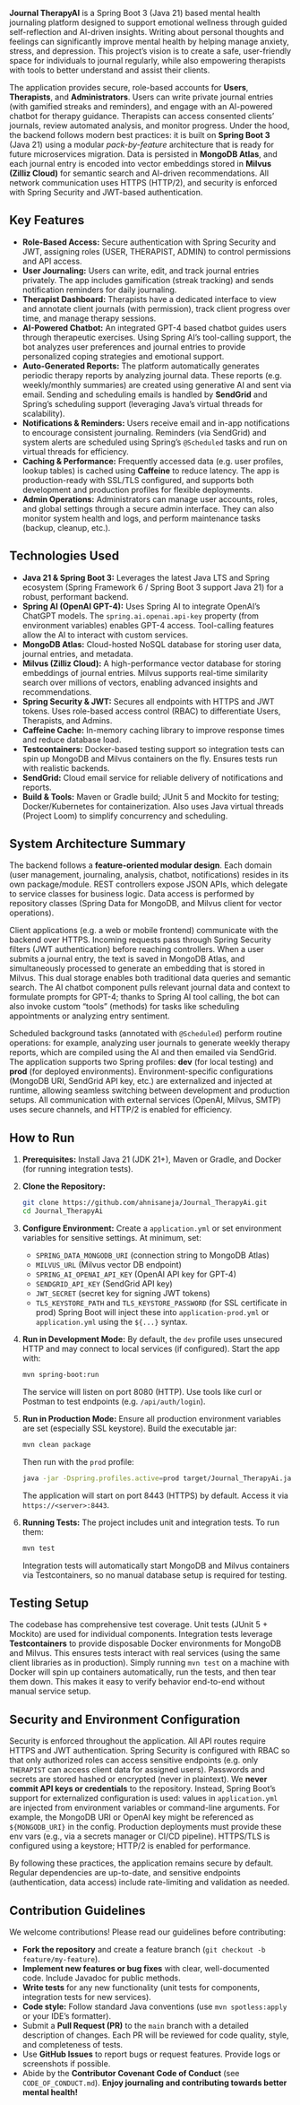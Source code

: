 
**Journal TherapyAI** is a Spring Boot 3 (Java 21) based mental health journaling platform designed to support emotional wellness through guided self-reflection and AI-driven insights. Writing about personal thoughts and feelings can significantly improve mental health by helping manage anxiety, stress, and depression. This project’s vision is to create a safe, user-friendly space for individuals to journal regularly, while also empowering therapists with tools to better understand and assist their clients.

The application provides secure, role-based accounts for **Users**, **Therapists**, and **Administrators**. Users can write private journal entries (with gamified streaks and reminders), and engage with an AI-powered chatbot for therapy guidance. Therapists can access consented clients’ journals, review automated analysis, and monitor progress. Under the hood, the backend follows modern best practices: it is built on **Spring Boot 3** (Java 21) using a modular *pack-by-feature* architecture that is ready for future microservices migration. Data is persisted in **MongoDB Atlas**, and each journal entry is encoded into vector embeddings stored in **Milvus (Zilliz Cloud)** for semantic search and AI-driven recommendations. All network communication uses HTTPS (HTTP/2), and security is enforced with Spring Security and JWT-based authentication.

## Key Features

* **Role-Based Access:** Secure authentication with Spring Security and JWT, assigning roles (USER, THERAPIST, ADMIN) to control permissions and API access.
* **User Journaling:** Users can write, edit, and track journal entries privately. The app includes gamification (streak tracking) and sends notification reminders for daily journaling.
* **Therapist Dashboard:** Therapists have a dedicated interface to view and annotate client journals (with permission), track client progress over time, and manage therapy sessions.
* **AI-Powered Chatbot:** An integrated GPT-4 based chatbot guides users through therapeutic exercises. Using Spring AI’s tool-calling support, the bot analyzes user preferences and journal entries to provide personalized coping strategies and emotional support.
* **Auto-Generated Reports:** The platform automatically generates periodic therapy reports by analyzing journal data. These reports (e.g. weekly/monthly summaries) are created using generative AI and sent via email. Sending and scheduling emails is handled by **SendGrid** and Spring’s scheduling support (leveraging Java’s virtual threads for scalability).
* **Notifications & Reminders:** Users receive email and in-app notifications to encourage consistent journaling. Reminders (via SendGrid) and system alerts are scheduled using Spring’s `@Scheduled` tasks and run on virtual threads for efficiency.
* **Caching & Performance:** Frequently accessed data (e.g. user profiles, lookup tables) is cached using **Caffeine** to reduce latency. The app is production-ready with SSL/TLS configured, and supports both development and production profiles for flexible deployments.
* **Admin Operations:** Administrators can manage user accounts, roles, and global settings through a secure admin interface. They can also monitor system health and logs, and perform maintenance tasks (backup, cleanup, etc.).

## Technologies Used

* **Java 21 & Spring Boot 3:** Leverages the latest Java LTS and Spring ecosystem (Spring Framework 6 / Spring Boot 3 support Java 21) for a robust, performant backend.
* **Spring AI (OpenAI GPT-4):** Uses Spring AI to integrate OpenAI’s ChatGPT models. The `spring.ai.openai.api-key` property (from environment variables) enables GPT-4 access. Tool-calling features allow the AI to interact with custom services.
* **MongoDB Atlas:** Cloud-hosted NoSQL database for storing user data, journal entries, and metadata.
* **Milvus (Zilliz Cloud):** A high-performance vector database for storing embeddings of journal entries. Milvus supports real-time similarity search over millions of vectors, enabling advanced insights and recommendations.
* **Spring Security & JWT:** Secures all endpoints with HTTPS and JWT tokens. Uses role-based access control (RBAC) to differentiate Users, Therapists, and Admins.
* **Caffeine Cache:** In-memory caching library to improve response times and reduce database load.
* **Testcontainers:** Docker-based testing support so integration tests can spin up MongoDB and Milvus containers on the fly. Ensures tests run with realistic backends.
* **SendGrid:** Cloud email service for reliable delivery of notifications and reports.
* **Build & Tools:** Maven or Gradle build; JUnit 5 and Mockito for testing; Docker/Kubernetes for containerization. Also uses Java virtual threads (Project Loom) to simplify concurrency and scheduling.

## System Architecture Summary

The backend follows a **feature-oriented modular design**. Each domain (user management, journaling, analysis, chatbot, notifications) resides in its own package/module. REST controllers expose JSON APIs, which delegate to service classes for business logic. Data access is performed by repository classes (Spring Data for MongoDB, and Milvus client for vector operations).

Client applications (e.g. a web or mobile frontend) communicate with the backend over HTTPS. Incoming requests pass through Spring Security filters (JWT authentication) before reaching controllers. When a user submits a journal entry, the text is saved in MongoDB Atlas, and simultaneously processed to generate an embedding that is stored in Milvus. This dual storage enables both traditional data queries and semantic search. The AI chatbot component pulls relevant journal data and context to formulate prompts for GPT-4; thanks to Spring AI tool calling, the bot can also invoke custom “tools” (methods) for tasks like scheduling appointments or analyzing entry sentiment.

Scheduled background tasks (annotated with `@Scheduled`) perform routine operations: for example, analyzing user journals to generate weekly therapy reports, which are compiled using the AI and then emailed via SendGrid. The application supports two Spring profiles: **dev** (for local testing) and **prod** (for deployed environments). Environment-specific configurations (MongoDB URI, SendGrid API key, etc.) are externalized and injected at runtime, allowing seamless switching between development and production setups. All communication with external services (OpenAI, Milvus, SMTP) uses secure channels, and HTTP/2 is enabled for efficiency.

## How to Run

1. **Prerequisites:** Install Java 21 (JDK 21+), Maven or Gradle, and Docker (for running integration tests).
2. **Clone the Repository:**

   ```bash
   git clone https://github.com/ahnisaneja/Journal_TherapyAi.git
   cd Journal_TherapyAi
   ```
3. **Configure Environment:** Create a `application.yml` or set environment variables for sensitive settings. At minimum, set:

   * `SPRING_DATA_MONGODB_URI` (connection string to MongoDB Atlas)
   * `MILVUS_URL` (Milvus vector DB endpoint)
   * `SPRING_AI_OPENAI_API_KEY` (OpenAI API key for GPT-4)
   * `SENDGRID_API_KEY` (SendGrid API key)
   * `JWT_SECRET` (secret key for signing JWT tokens)
   * `TLS_KEYSTORE_PATH` and `TLS_KEYSTORE_PASSWORD` (for SSL certificate in prod)
     Spring Boot will inject these into `application-prod.yml` or `application.yml` using the `${...}` syntax.
4. **Run in Development Mode:** By default, the `dev` profile uses unsecured HTTP and may connect to local services (if configured). Start the app with:

   ```bash
   mvn spring-boot:run
   ```

   The service will listen on port 8080 (HTTP). Use tools like curl or Postman to test endpoints (e.g. `/api/auth/login`).
5. **Run in Production Mode:** Ensure all production environment variables are set (especially SSL keystore). Build the executable jar:

   ```bash
   mvn clean package
   ```

   Then run with the `prod` profile:

   ```bash
   java -jar -Dspring.profiles.active=prod target/Journal_TherapyAi.jar
   ```

   The application will start on port 8443 (HTTPS) by default. Access it via `https://<server>:8443`.
6. **Running Tests:** The project includes unit and integration tests. To run them:

   ```bash
   mvn test
   ```

   Integration tests will automatically start MongoDB and Milvus containers via Testcontainers, so no manual database setup is required for testing.

## Testing Setup

The codebase has comprehensive test coverage. Unit tests (JUnit 5 + Mockito) are used for individual components. Integration tests leverage **Testcontainers** to provide disposable Docker environments for MongoDB and Milvus. This ensures tests interact with real services (using the same client libraries as in production). Simply running `mvn test` on a machine with Docker will spin up containers automatically, run the tests, and then tear them down. This makes it easy to verify behavior end-to-end without manual service setup.

## Security and Environment Configuration

Security is enforced throughout the application. All API routes require HTTPS and JWT authentication. Spring Security is configured with RBAC so that only authorized roles can access sensitive endpoints (e.g. only `THERAPIST` can access client data for assigned users). Passwords and secrets are stored hashed or encrypted (never in plaintext). We **never commit API keys or credentials** to the repository. Instead, Spring Boot’s support for externalized configuration is used: values in `application.yml` are injected from environment variables or command-line arguments. For example, the MongoDB URI or OpenAI key might be referenced as `${MONGODB_URI}` in the config. Production deployments must provide these env vars (e.g., via a secrets manager or CI/CD pipeline). HTTPS/TLS is configured using a keystore; HTTP/2 is enabled for performance.

By following these practices, the application remains secure by default. Regular dependencies are up-to-date, and sensitive endpoints (authentication, data access) include rate-limiting and validation as needed.

## Contribution Guidelines

We welcome contributions! Please read our guidelines before contributing:

* **Fork the repository** and create a feature branch (`git checkout -b feature/my-feature`).
* **Implement new features or bug fixes** with clear, well-documented code. Include Javadoc for public methods.
* **Write tests** for any new functionality (unit tests for components, integration tests for new services).
* **Code style:** Follow standard Java conventions (use `mvn spotless:apply` or your IDE’s formatter).
* Submit a **Pull Request (PR)** to the `main` branch with a detailed description of changes. Each PR will be reviewed for code quality, style, and completeness of tests.
* Use **GitHub Issues** to report bugs or request features. Provide logs or screenshots if possible.
* Abide by the **Contributor Covenant Code of Conduct** (see `CODE_OF_CONDUCT.md`).
**Enjoy journaling and contributing towards better mental health!**
